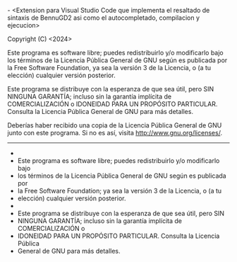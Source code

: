 <BennuGD2 VSC> - <Extension para Visual Studio Code que implementa el resaltado de sintaxis de BennuGD2 asi como el autocompletado, compilacion y ejecucion>

Copyright (C) <2024> <Rufidj>

Este programa es software libre; puedes redistribuirlo y/o modificarlo bajo los términos de la Licencia Pública General de GNU según es publicada por la Free Software Foundation, ya sea la versión 3 de la Licencia, o (a tu elección) cualquier versión posterior.

Este programa se distribuye con la esperanza de que sea útil, pero SIN NINGUNA GARANTÍA; incluso sin la garantía implícita de COMERCIALIZACIÓN o IDONEIDAD PARA UN PROPÓSITO PARTICULAR. Consulta la Licencia Pública General de GNU para más detalles.

Deberías haber recibido una copia de la Licencia Pública General de GNU junto con este programa. Si no es así, visita <http://www.gnu.org/licenses/>.

---

 *
 * Este programa es software libre; puedes redistribuirlo y/o modificarlo bajo
 * los términos de la Licencia Pública General de GNU según es publicada por
 * la Free Software Foundation; ya sea la versión 3 de la Licencia, o (a tu
 * elección) cualquier versión posterior.
 *
 * Este programa se distribuye con la esperanza de que sea útil, pero SIN
 * NINGUNA GARANTÍA; incluso sin la garantía implícita de COMERCIALIZACIÓN o
 * IDONEIDAD PARA UN PROPÓSITO PARTICULAR. Consulta la Licencia Pública
 * General de GNU para más detalles.

